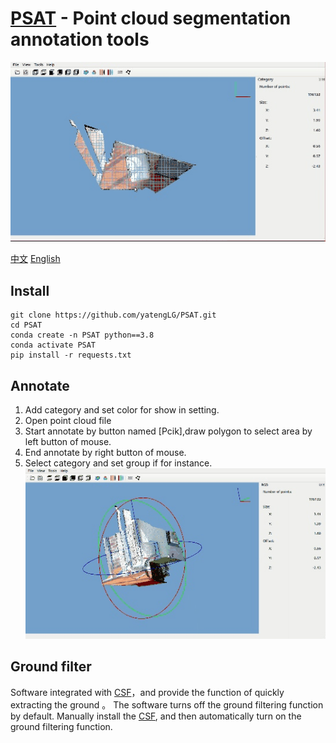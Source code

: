 # [PSAT](http://www.yatenglg.cn/psat) - Point cloud segmentation annotation tools
![psat.png](example/pic/标注.gif)

[中文](README.md) [English](README-en.md)

## Install

```shell
git clone https://github.com/yatengLG/PSAT.git
cd PSAT
conda create -n PSAT python==3.8
conda activate PSAT
pip install -r requests.txt
```

## Annotate
1. Add category and set color for show in setting.
2. Open point cloud file
3. Start annotate by button named [Pcik],draw polygon to select area by left button of mouse.
3. End annotate by right button of mouse.
4. Select category and set group if for instance.
![psat.png](example/pic/展示.gif)

## Ground filter
Software integrated with [CSF](https://github.com/jianboqi/CSF)，and provide the function of quickly extracting the ground 。
The software turns off the ground filtering function by default. 
Manually install the [CSF](https://github.com/jianboqi/CSF#how-to-use-csf-in-python), and then automatically turn on the ground filtering function.


